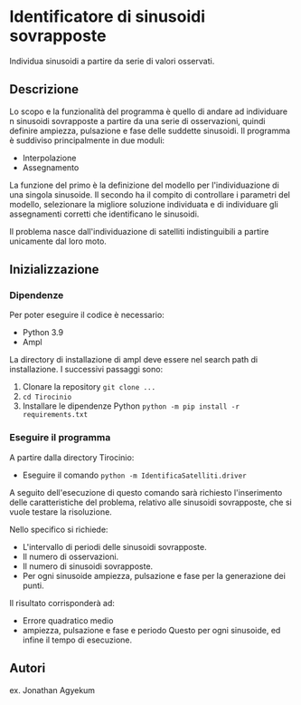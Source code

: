 # Identificatore di sinusoidi sovrapposte

Individua sinusoidi a partire da serie di valori osservati.

## Descrizione

Lo scopo e la funzionalità del programma è quello di andare ad individuare n sinusoidi sovrapposte a partire da una serie di osservazioni, 
quindi definire ampiezza, pulsazione e fase delle suddette sinusoidi.
Il programma è suddiviso principalmente in due moduli:

* Interpolazione
* Assegnamento

La funzione del primo è la definizione del modello per l'individuazione di una singola sinusoide.
Il secondo ha il compito di controllare i parametri del modello, selezionare la migliore soluzione individuata 
e di individuare gli assegnamenti corretti che identificano le sinusoidi.

Il problema nasce dall'individuazione di satelliti indistinguibili a partire unicamente dal loro moto.

## Inizializzazione

### Dipendenze

Per poter eseguire il codice  è necessario: 

* Python 3.9
* Ampl 

La directory di installazione di ampl deve essere nel search path di installazione.
I successivi passaggi sono:

1. Clonare la repository `git clone ...`
2. `cd Tirocinio`
3. Installare le dipendenze Python `python -m pip install -r requirements.txt`


### Eseguire il programma
A partire dalla directory Tirocinio:

* Eseguire il comando `python -m IdentificaSatelliti.driver`

A seguito dell'esecuzione di questo comando sarà richiesto l'inserimento delle caratteristiche del problema, relativo alle sinusoidi sovrapposte, 
che si vuole testare la risoluzione. 

Nello specifico si richiede:
 * L'intervallo di periodi delle sinusoidi sovrapposte.
 * Il numero di osservazioni.
 * Il numero di sinusoidi sovrapposte.
 * Per ogni sinusoide ampiezza, pulsazione e fase per la generazione dei punti.

Il risultato corrisponderà ad:
 * Errore quadratico medio 
 * ampiezza, pulsazione e fase e periodo 
Questo per ogni sinusoide, ed infine il tempo di esecuzione.

## Autori

ex. Jonathan Agyekum 
